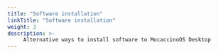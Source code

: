 ```yaml
---
title: "Software installation"
linkTitle: "Software installation"
weight: 3
description: >-
     Alternative ways to install software to MocaccinoOS Desktop
---
```

